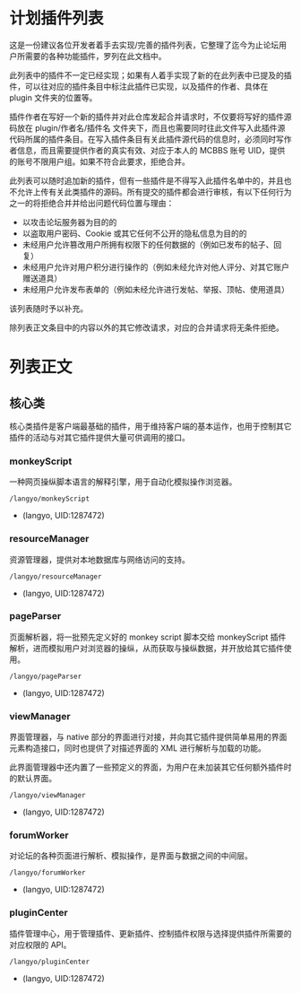 # 计划插件列表

这是一份建议各位开发者着手去实现/完善的插件列表，它整理了迄今为止论坛用户所需要的各种功能插件，罗列在此文档中。

此列表中的插件不一定已经实现；如果有人着手实现了新的在此列表中已提及的插件，可以往对应的插件条目中标注此插件已实现，以及插件的作者、具体在 plugin 文件夹的位置等。

插件作者在写好一个新的插件并对此仓库发起合并请求时，不仅要将写好的插件源码放在 plugin/作者名/插件名 文件夹下，而且也需要同时往此文件写入此插件源代码所属的插件条目。在写入插件条目有关此插件源代码的信息时，必须同时写作者信息，而且需要提供作者的真实有效、对应于本人的 MCBBS 账号 UID，提供的账号不限用户组。如果不符合此要求，拒绝合并。

此列表可以随时追加新的插件，但有一些插件是不得写入此插件名单中的，并且也不允许上传有关此类插件的源码。所有提交的插件都会进行审核，有以下任何行为之一的将拒绝合并并给出问题代码位置与理由：

- 以攻击论坛服务器为目的的
- 以盗取用户密码、Cookie 或其它任何不公开的隐私信息为目的的
- 未经用户允许篡改用户所拥有权限下的任何数据的（例如已发布的帖子、回复）
- 未经用户允许对用户积分进行操作的（例如未经允许对他人评分、对其它账户赠送道具）
- 未经用户允许发布表单的（例如未经允许进行发帖、举报、顶帖、使用道具）

该列表随时予以补充。

除列表正文条目中的内容以外的其它修改请求，对应的合并请求将无条件拒绝。

# 列表正文

## 核心类

核心类插件是客户端最基础的插件，用于维持客户端的基本运作，也用于控制其它插件的活动与对其它插件提供大量可供调用的接口。

### monkeyScript

一种网页操纵脚本语言的解释引擎，用于自动化模拟操作浏览器。

    /langyo/monkeyScript
- (langyo, UID:1287472)

### resourceManager

资源管理器，提供对本地数据库与网络访问的支持。

    /langyo/resourceManager
- (langyo, UID:1287472)

### pageParser

页面解析器，将一批预先定义好的 monkey script 脚本交给 monkeyScript 插件解析，进而模拟用户对浏览器的操纵，从而获取与操纵数据，并开放给其它插件使用。

    /langyo/pageParser
- (langyo, UID:1287472)

### viewManager

界面管理器，与 native 部分的界面进行对接，并向其它插件提供简单易用的界面元素构造接口，同时也提供了对描述界面的 XML 进行解析与加载的功能。

此界面管理器中还内置了一些预定义的界面，为用户在未加装其它任何额外插件时的默认界面。

    /langyo/viewManager
- (langyo, UID:1287472)

### forumWorker

对论坛的各种页面进行解析、模拟操作，是界面与数据之间的中间层。

    /langyo/forumWorker
- (langyo, UID:1287472)

### pluginCenter

插件管理中心，用于管理插件、更新插件、控制插件权限与选择提供插件所需要的对应权限的 API。

    /langyo/pluginCenter
- (langyo, UID:1287472)